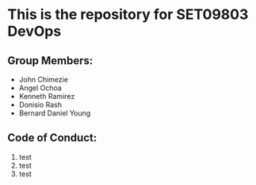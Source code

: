 # This is the repository for SET09803 DevOps

## Group Members:
- John Chimezie
- Angel Ochoa
- Kenneth Ramirez
- Donisio Rash
- Bernard Daniel Young

## Code of Conduct:
1. test
2. test
3. test
